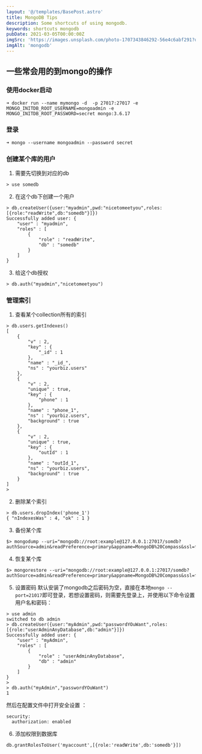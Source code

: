 ```yaml
---
layout: '@/templates/BasePost.astro'
title: MongoDB Tips
description: Some shortcuts of using mongodb.
keywords: shortcuts mongodb
pubDate: 2021-03-05T00:00:00Z
imgSrc: 'https://images.unsplash.com/photo-1707343846292-56e4c6abf291?q=80&w=2940&auto=format&fit=crop&ixlib=rb-4.0.3&ixid=M3wxMjA3fDF8MHxwaG90by1wYWdlfHx8fGVufDB8fHx8fA%3D%3D'
imgAlt: 'mongodb'
---
```




## 一些常会用的到mongo的操作

### 使用docker启动
```
➜ docker run --name mymongo -d  -p 27017:27017 -e MONGO_INITDB_ROOT_USERNAME=mongoadmin -e MONGO_INITDB_ROOT_PASSWORD=secret mongo:3.6.17
```

### 登录
```
➜ mongo --username mongoadmin --password secret
```

### 创建某个库的用户
1. 需要先切换到对应的db
```
> use somedb
```
2. 在这个db下创建一个用户
```
> db.createUser({user:"myadmin",pwd:"nicetomeetyou",roles:[{role:"readWrite",db:"somedb"}]})
Successfully added user: {
	"user" : "myadmin",
	"roles" : [
		{
			"role" : "readWrite",
			"db" : "somedb"
		}
	]
}
```
3. 给这个db授权
```
> db.auth("myadmin","nicetomeetyou")
```


### 管理索引
1. 查看某个collection所有的索引
```
> db.users.getIndexes()
[
	{
		"v" : 2,
		"key" : {
			"_id" : 1
		},
		"name" : "_id_",
		"ns" : "yourbiz.users"
	},
	{
		"v" : 2,
		"unique" : true,
		"key" : {
			"phone" : 1
		},
		"name" : "phone_1",
		"ns" : "yourbiz.users",
		"background" : true
	},
	{
		"v" : 2,
		"unique" : true,
		"key" : {
			"outId" : 1
		},
		"name" : "outId_1",
		"ns" : "yourbiz.users",
		"background" : true
	}
]
>
```
2. 删除某个索引
```
> db.users.dropIndex('phone_1')
{ "nIndexesWas" : 4, "ok" : 1 }
```

3. 备份某个库
```
$> mongodump --uri="mongodb://root:example@127.0.0.1:27017/somdb?authSource=admin&readPreference=primary&appname=MongoDB%20Compass&ssl=false"
```

4. 恢复某个库
```
$> mongorestore --uri="mongodb://root:example@127.0.0.1:27017/somdb?authSource=admin&readPreference=primary&appname=MongoDB%20Compass&ssl=false"
```

5. 设置密码
默认安装了mongodb之后密码为空，直接在本地`mongo --port=21017`即可登录，若想设置密码，则需要先登录上，并使用以下命令设置用户名和密码：
```
> use admin
switched to db admin
> db.createUser({user:"myAdmin",pwd:"passwordYOuWant",roles:[{role:"userAdminAnyDatabase",db:"admin"}]})
Successfully added user: {
	"user" : "myAdmin",
	"roles" : [
		{
			"role" : "userAdminAnyDatabase",
			"db" : "admin"
		}
	]
}
>
> db.auth("myAdmin","passwordYOuWant")
1
```
然后在配置文件中打开安全设置 ：
```
security:
  authorization: enabled
```

6. 添加权限到数据库

```
db.grantRolesToUser('myaccount',[{role:'readWrite',db:'somedb'}])
```